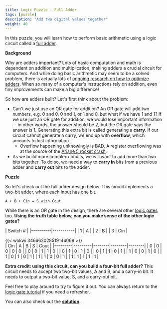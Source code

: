 ```yaml
---
title: Logic Puzzle - Full Adder
tags: [puzzle]
description: "Add two digital values together"
weight: 40
---
```


In this puzzle, you will learn how to perform basic arithmetic using a logic circuit called a [full adder](https://en.wikipedia.org/wiki/Adder_(electronics)#Full_adder).

**Background**

Why are adders important? Lots of basic computation and math is dependent on addition and multiplication, making adders a crucial circuit for computers. And while doing basic arithmetic may seem to be a solved problem, there is actually lots of [ongoing research on how to optimize adders](https://www.zerotoasiccourse.com/post/interview-with-teo/). When so many of a computer's instructions rely on addition, even tiny improvements can make a big difference!

So how are adders built? Let's first think about the problem:
* Can't we just use an OR gate for addition? An OR gate will add two numbers, e.g. 0 and 0, 0 and 1, or 1 and 0, but what if we have 1 and 1? If we use just an OR gate for addition, we would lose important information -- in other words, the answer should be 2, but the OR gate says the answer is 1. Generating this extra bit is called generating a **carry**. If our circuit cannot generate a carry, we end up with **overflow**, which amounts to lost information. 
    * Overflow happening unknowingly is BAD. A register overflowing was at the source of the [Ariane 5 rocket crash](https://www.youtube.com/watch?v=PK_yguLapgA&ab_channel=AmazingInfoTV).
* As we build more complex circuits, we will want to add more than two bits together. To do so, we need a way to **carry in** bits from a previous adder and **carry out** bits to the adder.

**Puzzle**

So let's check out the full adder design below. This circuit implements a two-bit adder, where each input has one bit.

`A + B + Cin = S with Cout`

While there is an OR gate in the design, there are several other [logic gates](/digital_design/logic_gates) too. **Using the truth table below, can you make sense of the other logic gates?**

|      Switch #        |
|----------|-----------|
| 1        | A         |
| 2        | B         |
| 3        | Cin       |

{{< wokwi 346662028519146068 >}}
<br>
| Cin     | A       | B      | S      | Cout   |
|---------|---------|--------|--------|--------|
| 0       | 0       | 0      | 0      | 0      |
| 0       | 0       | 1      | 1      | 0      |
| 0       | 1       | 0      | 1      | 0      |
| 0       | 1       | 1      | 0      | 1      |
| 1       | 0       | 0      | 1      | 0      |
| 1       | 0       | 1      | 0      | 1      |
| 1       | 1       | 0      | 0      | 1      |
| 1       | 1       | 1      | 1      | 1      |

**Extra credit: using this circuit, can you build a four-bit full adder?** This circuit needs to accept two two-bit values, A and B, and a carry-in bit. It needs to output a two-bit value, S, and a carry-out bit.

Feel free to play around to try to figure it out. You can always return to the [logic gate tutorial](/digital_design/logic_gates) if you need a refresher. 

You can also check out the [**solution**](https://wokwi.com/projects/346662821137744466).